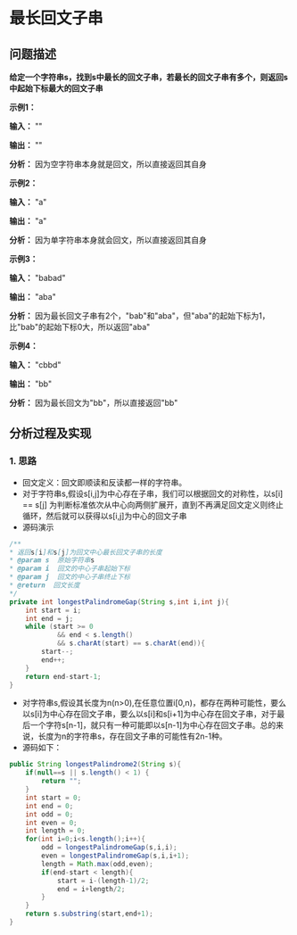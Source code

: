
# 最长回文子串

## 问题描述

**给定一个字符串s，找到s中最长的回文子串，若最长的回文子串有多个，则返回s中起始下标最大的回文子串**

**示例1：**

**输入：** ""

**输出：** ""

**分析：** 因为空字符串本身就是回文，所以直接返回其自身

**示例2：**

**输入：** "a"

**输出：** "a"

**分析：** 因为单字符串本身就会回文，所以直接返回其自身

**示例3：**

**输入：** "babad"

**输出：** "aba"

**分析：** 因为最长回文子串有2个，"bab"和"aba"，但"aba"的起始下标为1，比"bab"的起始下标0大，所以返回"aba"

**示例4：**

**输入：** "cbbd"

**输出：** "bb"

**分析：** 因为最长回文为"bb"，所以直接返回"bb"

## 分析过程及实现

### 1. 思路

*  回文定义：回文即顺读和反读都一样的字符串。
* 对于字符串s,假设s[i,j]为中心存在子串，我们可以根据回文的对称性，以s[i] == s[j] 为判断标准依次从中心向两侧扩展开，直到不再满足回文定义则终止循环，然后就可以获得以s[i,j]为中心的回文子串
*  源码演示
```java
/**  
* 返回s[i]和s[j]为回文中心最长回文子串的长度 
* @param s  原始字符串s
* @param i  回文的中心子串起始下标
* @param j  回文的中心子串终止下标
* @return  回文长度
*/  
private int longestPalindromeGap(String s,int i,int j){  
	int start = i;  
	int end = j;  
	while (start >= 0 
			&& end < s.length() 
			&& s.charAt(start) == s.charAt(end)){  
		start--;  
		end++;  
	}  
	return end-start-1;  
}
```
* 对字符串s,假设其长度为n(n>0),在任意位置i[0,n)，都存在两种可能性，要么以s[i]为中心存在回文子串，要么以s[i]和s[i+1]为中心存在回文子串，对于最后一个字符s[n-1]，就只有一种可能即以s[n-1]为中心存在回文子串。总的来说，长度为n的字符串s，存在回文子串的可能性有2n-1种。 
* 源码如下：
```java
public String longestPalindrome2(String s){  
	if(null==s || s.length() < 1) {
		return ""; 
	} 
	int start = 0;  
	int end = 0;  
	int odd = 0;  
	int even = 0;  
	int length = 0;  
	for(int i=0;i<s.length();i++){  
		odd = longestPalindromeGap(s,i,i);  
		even = longestPalindromeGap(s,i,i+1);  
		length = Math.max(odd,even);  
		if(end-start < length){  
			start = i-(length-1)/2;  
			end = i+length/2;  
		}  
	}  
	return s.substring(start,end+1);  
}
```